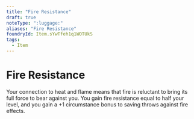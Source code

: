 ```yaml
---
title: "Fire Resistance"
draft: true
noteType: ":luggage:"
aliases: "Fire Resistance"
foundryId: Item.sYwTfeh1q1WOTUkS
tags:
  - Item
---
```


# Fire Resistance

Your connection to heat and flame means that fire is reluctant to bring its full force to bear against you. You gain fire resistance equal to half your level, and you gain a +1 circumstance bonus to saving throws against fire effects.
